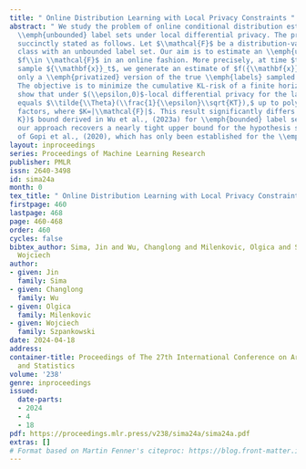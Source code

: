 ```yaml
---
title: " Online Distribution Learning with Local Privacy Constraints "
abstract: " We study the problem of online conditional distribution estimation with
  \\emph{unbounded} label sets under local differential privacy. The problem may be
  succinctly stated as follows. Let $\\mathcal{F}$ be a distribution-valued function
  class with an unbounded label set. Our aim is to estimate an \\emph{unknown} function
  $f\\in \\mathcal{F}$ in an online fashion. More precisely, at time $t$, given a
  sample ${\\mathbf{x}}_t$, we generate an estimate of $f({\\mathbf{x}}_t)$ using
  only a \\emph{privatized} version of the true \\emph{labels} sampled from $f({\\mathbf{x}}_t)$.
  The objective is to minimize the cumulative KL-risk of a finite horizon $T$. We
  show that under $(\\epsilon,0)$-local differential privacy for the labels, the KL-risk
  equals $\\tilde{\\Theta}(\\frac{1}{\\epsilon}\\sqrt{KT}),$ up to poly-logarithmic
  factors, where $K=|\\mathcal{F}|$. This result significantly differs from the $\\tilde{\\Theta}(\\sqrt{T\\log
  K})$ bound derived in Wu et al., (2023a) for \\emph{bounded} label sets. As a side-result,
  our approach recovers a nearly tight upper bound for the hypothesis selection problem
  of Gopi et al., (2020), which has only been established for the \\emph{batch} setting. "
layout: inproceedings
series: Proceedings of Machine Learning Research
publisher: PMLR
issn: 2640-3498
id: sima24a
month: 0
tex_title: " Online Distribution Learning with Local Privacy Constraints "
firstpage: 460
lastpage: 468
page: 460-468
order: 460
cycles: false
bibtex_author: Sima, Jin and Wu, Changlong and Milenkovic, Olgica and Szpankowski,
  Wojciech
author:
- given: Jin
  family: Sima
- given: Changlong
  family: Wu
- given: Olgica
  family: Milenkovic
- given: Wojciech
  family: Szpankowski
date: 2024-04-18
address:
container-title: Proceedings of The 27th International Conference on Artificial Intelligence
  and Statistics
volume: '238'
genre: inproceedings
issued:
  date-parts:
  - 2024
  - 4
  - 18
pdf: https://proceedings.mlr.press/v238/sima24a/sima24a.pdf
extras: []
# Format based on Martin Fenner's citeproc: https://blog.front-matter.io/posts/citeproc-yaml-for-bibliographies/
---
```

